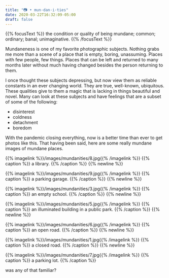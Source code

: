 ```yaml
---
title: "📷 • mun·dan·i·ties"
date: 2020-03-22T16:32:09-05:00
draft: false
---
```

{{% focusText %}} the condition or quality of being mundane; common; ordinary; banal; unimaginative. {{% /focusText %}}

Mundaneness is one of my favorite photographic subjects. Nothing grabs me more than a scene of a place that is empty, boring, unassuming. Places with few people, few things. Places that can be left and returned to many months later without much having changed besides the person returning to them.

I once thought these subjects depressing, but now view them as reliable constants in an ever changing world. They are true, well-known, ubiquitous. These qualities give to them a magic that is lacking in things beautiful and novel. Many can look at these subjects and have feelings that are a subset of some of the following:
- disinterest
- coldness
- detachment
- boredom

With the pandemic closing everything, now is a better time than ever to get photos like this. That having been said, here are some really mundane images of mundane places.

{{% imagelink %}}/images/mundanities/8.jpg{{% /imagelink %}}
{{% caption %}} a library. {{% /caption %}}
{{% newline %}}

{{% imagelink %}}/images/mundanities/9.jpg{{% /imagelink %}}
{{% caption %}} a parking garage. {{% /caption %}}
{{% newline %}}

{{% imagelink %}}/images/mundanities/3.jpg{{% /imagelink %}}
{{% caption %}} an empty school. {{% /caption %}}
{{% newline %}}

{{% imagelink %}}/images/mundanities/5.jpg{{% /imagelink %}}
{{% caption %}} an illuminated building in a public park. {{% /caption %}}
{{% newline %}}

{{% imagelink %}}/images/mundanities/6.jpg{{% /imagelink %}}
{{% caption %}} an open road. {{% /caption %}}
{{% newline %}}

{{% imagelink %}}/images/mundanities/1.jpg{{% /imagelink %}}
{{% caption %}} a closed road. {{% /caption %}}
{{% newline %}}

{{% imagelink %}}/images/mundanities/7.jpg{{% /imagelink %}}
{{% caption %}} a parking lot. {{% /caption %}}

was any of that familiar?
